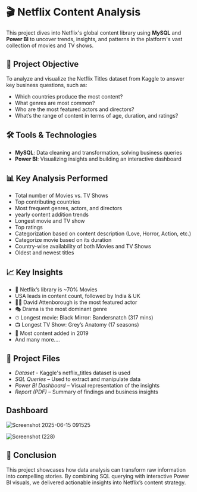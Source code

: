 # 🎬 Netflix Content Analysis

This project dives into Netflix's global content library using **MySQL** and **Power BI** to uncover trends, insights, and patterns in the platform's vast collection of movies and TV shows.

## 📌 Project Objective

To analyze and visualize the Netflix Titles dataset from Kaggle to answer key business questions, such as:
- Which countries produce the most content?
- What genres are most common?
- Who are the most featured actors and directors?
- What’s the range of content in terms of age, duration, and ratings? 

## 🛠 Tools & Technologies

- **MySQL**: Data cleaning and transformation, solving business queries  
- **Power BI**: Visualizing insights and building an interactive dashboard  

## 📊 Key Analysis Performed

- Total number of Movies vs. TV Shows  
- Top contributing countries  
- Most frequent genres, actors, and directors  
- yearly content addition trends  
- Longest movie and TV show
- Top ratings
- Categorization based on content description (Love, Horror, Action, etc.)
- Categorize movie based on its duration
- Country-wise availability of both Movies and TV Shows  
- Oldest and newest titles

## 📈 Key Insights

- 🎥 Netflix’s library is ~70% Movies
- USA leads in content count, followed by India & UK  
- 🧑‍🎤 David Attenborough is the most featured actor  
- 🎭 Drama is the most dominant genre  
- ⏱ Longest movie: Black Mirror: Bandersnatch (317 mins)  
- 📺 Longest TV Show: Grey’s Anatomy (17 seasons)  
- 📆 Most content added in 2019
- And many more....

## 📎 Project Files
- *Dataset* - Kaggle's netflix_titles dataset is used
- *SQL Queries* – Used to extract and manipulate data  
- *Power BI Dashboard* – Visual representation of the insights  
- *Report (PDF)* – Summary of findings and business insights

## Dashboard
![Screenshot 2025-06-15 091525](https://github.com/user-attachments/assets/1ebaff58-edfb-4763-ac9b-eaa350c11481)

![Screenshot (228)](https://github.com/user-attachments/assets/f6b350c7-c565-43b8-aa0f-dda01a7e850c)



## 🚀 Conclusion

This project showcases how data analysis can transform raw information into compelling stories. By combining SQL querying with interactive Power BI visuals, we delivered actionable insights into Netflix’s content strategy.

